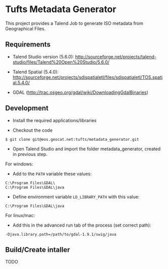 Tufts Metadata Generator
========================

This project provides a Talend Job to generate ISO metadata from Geographical Files.


Requirements
------------

- Talend Studio version (5.6.0): http://sourceforge.net/projects/talend-studio/files/Talend%20Open%20Studio/5.6.0/

- Talend Spatial (5.4.0): http://sourceforge.net/projects/sdispatialetl/files/sdispatialetl/TOS.spatial.5.4.0/

- GDAL (http://trac.osgeo.org/gdal/wiki/DownloadingGdalBinaries)


Development
-----------

- Install the required applications/libraries

- Checkout the code

```
$ git clone git@eos.geocat.net:tufts/metadata_generator.git
```

- Open Talend Studio and import the folder metadata_generator, created in previous step.

For windows:

- Add to the ```PATH``` variable these values:

```
C:\Program Files\GDAL\
C:\Program Files\GDAL\java
```

- Define environment variable ```LD_LIBRARY_PATH``` with this value:

```
C:\Program Files\GDAL\java
```

For linux/mac:

- Add this in the advanced run tab of the process (set correct path):

```
-Djava.library.path=/path/to/gdal-1.9.1/swig/java
```

Build/Create intaller
---------------------

TODO